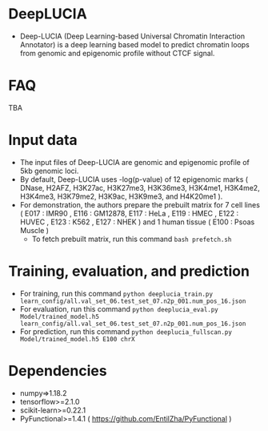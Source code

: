 # DeepLUCIA
- Deep-LUCIA (Deep Learning-based Universal Chromatin Interaction Annotator) is a deep learning based model to predict chromatin loops from genomic and epigenomic profile without CTCF signal.

# FAQ
TBA

# Input data
- The input files of Deep-LUCIA are genomic and epigenomic profile of 5kb genomic loci.
- By default, Deep-LUCIA uses -log(p-value) of 12 epigenomic marks ( DNase, H2AFZ, H3K27ac, H3K27me3, H3K36me3, H3K4me1, H3K4me2, H3K4me3, H3K79me2, H3K9ac, H3K9me3, and H4K20me1 ). 
- For demonstration, the authors prepare the prebuilt matrix for 7 cell lines ( E017 : IMR90 , E116 : GM12878, E117 : HeLa , E119 : HMEC , E122 : HUVEC , E123 : K562 , E127 : NHEK ) and 1 human tissue ( E100 : Psoas Muscle )
    - To fetch prebuilt matrix, run this command 
``` bash prefetch.sh ```


# Training, evaluation, and prediction
- For training, run this command 
``` python deeplucia_train.py learn_config/all.val_set_06.test_set_07.n2p_001.num_pos_16.json ```
- For evaluation, run this command
``` python deeplucia_eval.py Model/trained_model.h5 learn_config/all.val_set_06.test_set_07.n2p_001.num_pos_16.json ```
- For prediction, run this command 
``` python deeplucia_fullscan.py Model/trained_model.h5 E100 chrX  ```


# Dependencies
- numpy=>1.18.2
- tensorflow>=2.1.0
- scikit-learn>=0.22.1
- PyFunctional>=1.4.1 ( https://github.com/EntilZha/PyFunctional )



